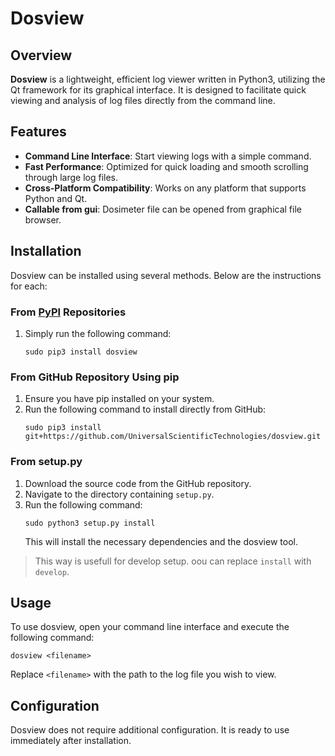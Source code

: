 # Dosview

## Overview
**Dosview** is a lightweight, efficient log viewer written in Python3, utilizing the Qt framework for its graphical interface. It is designed to facilitate quick viewing and analysis of log files directly from the command line.

## Features
- **Command Line Interface**: Start viewing logs with a simple command.
- **Fast Performance**: Optimized for quick loading and smooth scrolling through large log files.
- **Cross-Platform Compatibility**: Works on any platform that supports Python and Qt.
- **Callable from gui**: Dosimeter file can be opened from graphical file browser. 

## Installation
Dosview can be installed using several methods. Below are the instructions for each:

### From [PyPI](https://pypi.org/project/dosview/) Repositories
1. Simply run the following command:
   ```
   sudo pip3 install dosview
   ```

### From GitHub Repository Using pip
1. Ensure you have pip installed on your system.
2. Run the following command to install directly from GitHub:
   ```
   sudo pip3 install git+https://github.com/UniversalScientificTechnologies/dosview.git
   ```

### From setup.py
1. Download the source code from the GitHub repository.
2. Navigate to the directory containing `setup.py`.
3. Run the following command:
   ```
   sudo python3 setup.py install
   ```
   This will install the necessary dependencies and the dosview tool.


> This way is usefull for develop setup. oou can replace `install` with `develop`. 


## Usage
To use dosview, open your command line interface and execute the following command:

```
dosview <filename>
```

Replace `<filename>` with the path to the log file you wish to view.


## Configuration
Dosview does not require additional configuration. It is ready to use immediately after installation.
